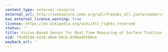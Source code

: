 ```yaml
---
content_type: external-resource
external_url: http://ieeexplore.ieee.org/xpl/freeabs_all.jsp?arnumber=1381228
has_external_license_warning: true
license: https://en.wikipedia.org/wiki/All_rights_reserved
status: ''
title: Vision-Based Sensor for Real-Time Measuring of Surface Traction Fields
uid: 7dc092d4-e128-48a4-b8cb-b396e455b8ce
wayback_url: ''
---
```

